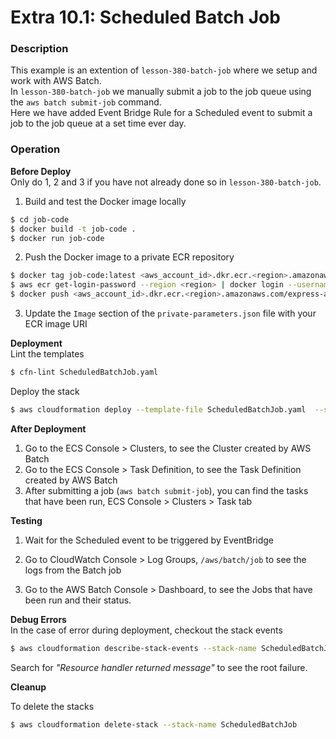 # Extra 10.1: Scheduled Batch Job

### Description

This example is an extention of `lesson-380-batch-job` where we setup and work with AWS Batch.  
In `lesson-380-batch-job` we manually submit a job to the job queue using the `aws batch submit-job` command.  
Here we have added Event Bridge Rule for a Scheduled event to submit a job to the job queue at a set time ever day.

### Operation

**Before Deploy**  
Only do 1, 2 and 3 if you have not already done so in `lesson-380-batch-job`.

1. Build and test the Docker image locally

```bash
$ cd job-code
$ docker build -t job-code .
$ docker run job-code
```

2. Push the Docker image to a private ECR repository

```bash
$ docker tag job-code:latest <aws_account_id>.dkr.ecr.<region>.amazonaws.com/nestjs-repos:job-code
$ aws ecr get-login-password --region <region> | docker login --username AWS --password-stdin <aws_account_id>.dkr.ecr.<region>.amazonaws.com
$ docker push <aws_account_id>.dkr.ecr.<region>.amazonaws.com/express-app:job-code
```

3. Update the `Image` section of the `private-parameters.json` file with your ECR image URI

**Deployment**  
Lint the templates

```bash
$ cfn-lint ScheduledBatchJob.yaml
```

Deploy the stack

```bash
$ aws cloudformation deploy --template-file ScheduledBatchJob.yaml  --stack-name ScheduledBatchJob --capabilities CAPABILITY_IAM --parameter-overrides file://private-parameters.json
```

**After Deployment**

1. Go to the ECS Console > Clusters, to see the Cluster created by AWS Batch
2. Go to the ECS Console > Task Definition, to see the Task Definition created by AWS Batch
3. After submitting a job (`aws batch submit-job`), you can find the tasks that have been run, ECS Console > Clusters > Task tab

**Testing**

1. Wait for the Scheduled event to be triggered by EventBridge

2. Go to CloudWatch Console > Log Groups, `/aws/batch/job` to see the logs from the Batch job

3. Go to the AWS Batch Console > Dashboard, to see the Jobs that have been run and their status.

**Debug Errors**  
 In the case of error during deployment, checkout the stack events

```bash
$ aws cloudformation describe-stack-events --stack-name ScheduledBatchJob > events.json
```

Search for _"Resource handler returned message"_ to see the root failure.

**Cleanup**

To delete the stacks

```bash
$ aws cloudformation delete-stack --stack-name ScheduledBatchJob
```
